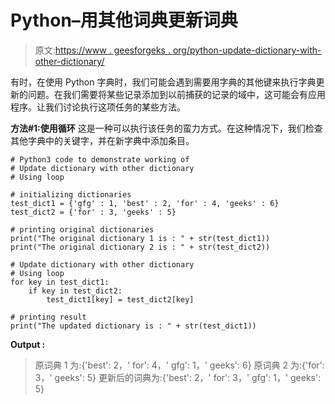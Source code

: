 # Python–用其他词典更新词典

> 原文:[https://www . geesforgeks . org/python-update-dictionary-with-other-dictionary/](https://www.geeksforgeeks.org/python-update-dictionary-with-other-dictionary/)

有时，在使用 Python 字典时，我们可能会遇到需要用字典的其他键来执行字典更新的问题。在我们需要将某些记录添加到以前捕获的记录的域中，这可能会有应用程序。让我们讨论执行这项任务的某些方法。

**方法#1:使用循环**
这是一种可以执行该任务的蛮力方式。在这种情况下，我们检查其他字典中的关键字，并在新字典中添加条目。

```
# Python3 code to demonstrate working of 
# Update dictionary with other dictionary
# Using loop

# initializing dictionaries
test_dict1 = {'gfg' : 1, 'best' : 2, 'for' : 4, 'geeks' : 6}
test_dict2 = {'for' : 3, 'geeks' : 5}

# printing original dictionaries
print("The original dictionary 1 is : " + str(test_dict1))
print("The original dictionary 2 is : " + str(test_dict2))

# Update dictionary with other dictionary
# Using loop
for key in test_dict1:
    if key in test_dict2:
        test_dict1[key] = test_dict2[key]

# printing result 
print("The updated dictionary is : " + str(test_dict1)) 
```

**Output :**

> 原词典 1 为:{'best': 2，' for': 4，' gfg': 1，' geeks': 6}
> 原词典 2 为:{'for': 3，' geeks': 5}
> 更新后的词典为:{'best': 2，' for': 3，' gfg': 1，' geeks': 5}